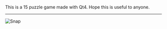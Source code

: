 This is a 15 puzzle game made with Qt4. Hope this is useful to anyone.
***********************************************************************
![Snap](../snap.png)